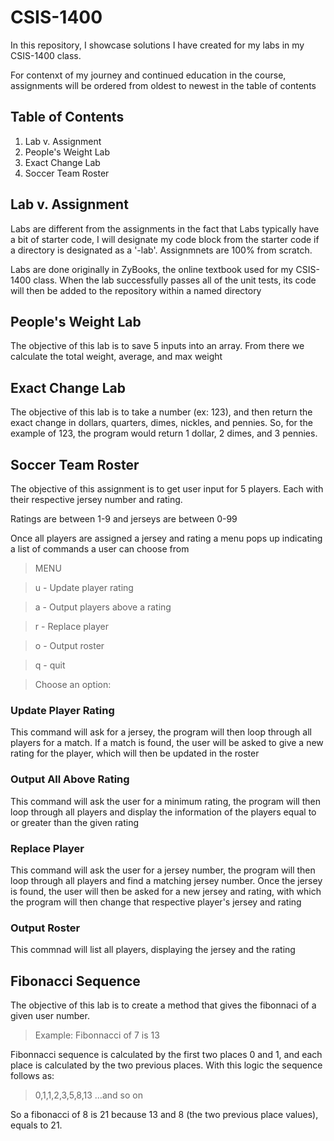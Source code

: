 # CSIS-1400

In this repository, I showcase solutions I have created for my labs in my CSIS-1400 class. 

For contenxt of my journey and continued education in the course, assignments will be ordered from oldest to newest in the table of contents

## Table of Contents

1. Lab v. Assignment
2. People's Weight Lab
3. Exact Change Lab
4. Soccer Team Roster

## Lab v. Assignment

Labs are different from the assignments in the fact that Labs typically have a bit of starter code, I will designate my code block from the starter code if a directory is designated as a '-lab'. Assignmnets are 100% from scratch.

Labs are done originally in ZyBooks, the online textbook used for my CSIS-1400 class. When the lab successfully passes all of the unit tests, its code will then be added to the repository within a named directory

## People's Weight Lab

The objective of this lab is to save 5 inputs into an array. From there we calculate the total weight, average, and max weight

## Exact Change Lab

The objective of this lab is to take a number (ex: 123), and then return the exact change in dollars, quarters, dimes, nickles, and pennies. So, for the example of 123, the program would return 1 dollar, 2 dimes, and 3 pennies.

## Soccer Team Roster

The objective of this assignment is to get user input for 5 players. Each with their respective jersey number and rating.

Ratings are between 1-9 and jerseys are between 0-99

Once all players are assigned a jersey and rating a menu pops up indicating a list of commands a user can choose from

> MENU

> u - Update player rating

> a - Output players above a rating

> r - Replace player 

> o - Output roster

> q - quit

> Choose an option: 

### Update Player Rating

This command will ask for a jersey, the program will then loop through all players for a match. If a match is found, the user will be asked to give a new rating for the player, which will then be updated in the roster

### Output All Above Rating

This command will ask the user for a minimum rating, the program will then loop through all players and display the information of the players equal to or greater than the given rating

### Replace Player

This command will ask the user for a jersey number, the program will then loop through all players and find a matching jersey number. Once the jersey is found, the user will then be asked for a new jersey and rating, with which the program will then change that respective player's jersey and rating

### Output Roster

This commnad will list all players, displaying the jersey and the rating

## Fibonacci Sequence

The objective of this lab is to create a method that gives the fibonnaci of a given user number. 

> Example: Fibonnacci of 7 is 13

Fibonnacci sequence is calculated by the first two places 0 and 1, and each place is calculated by the two previous places. With this logic the sequence follows as:

> 0,1,1,2,3,5,8,13 ...and so on

So a fibonacci of 8 is 21 because 13 and 8 (the two previous place values), equals to 21.

